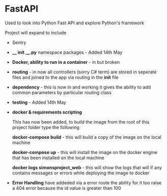 # FastAPI
Used to look into Python Fast API and explore Python's framework

Project will expand to include

* Sentry
* **__ init __.py** namespace packages - Added 14th May
* **Docker, ability to run in a container** - in but broken
* **routing** - in now all controllers (sorry C# term) are stored in seperate files and joined to the app via routing in the __init__ file
* **dependency** - this is now in and working it gives the ability to add common parameters by particular routing class
* **testing** - Added 14th May
* **docker & requirements scripting**
  
  This has now been added, to build the image from the root of this project folder type the following
  
  **docker-compose build** - this will build a copy of the image on the local machine
  
  **docker-compose up** - this will install the image on the docker engine that has been installed on the local machine
  
  **docker logs simonsproject_web** - this will show the logs that will if any contains messages or errors while deploying the image to docker
* **Error Handling** have addeded via a error route the ability for it too raise a 404 error because the id value is greater than 100